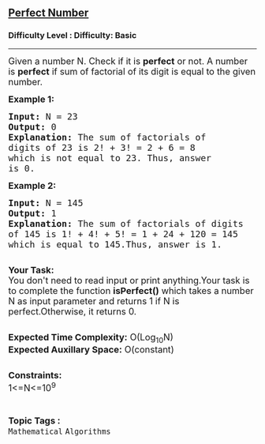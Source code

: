 <h2><a href="https://www.geeksforgeeks.org/problems/perfect-number3759/1?page=1&difficulty=Basic&status=unsolved,attempted&sortBy=accuracy">Perfect Number</a></h2><h3>Difficulty Level : Difficulty: Basic</h3><hr><div class="problems_problem_content__Xm_eO"><p dir="ltr"><span style="font-size: 18px;">Given a number N. Check if it is <strong>perfect</strong>&nbsp;or not. A number is <strong>perfect</strong> if sum of factorial of its digit is equal to the given number.</span></p>
<p dir="ltr"><span style="font-size: 18px;"><strong>Example 1:</strong></span></p>
<pre><span style="font-size: 18px;"><strong>Input:</strong> N = 23
<strong>Output:</strong> 0
<strong>Explanation:</strong> The sum of factorials of 
digits of 23 is 2! + 3! = 2 + 6 = 8 
which is not equal to 23. Thus, answer 
is 0.</span></pre>
<p dir="ltr"><span style="font-size: 18px;"><strong>Example 2:</strong></span></p>
<pre><span style="font-size: 18px;"><strong>Input:</strong> N = 145
<strong>Output:</strong> 1
<strong>Explanation:</strong> The sum of factorials of digits 
of 145 is 1! + 4! + 5! = 1 + 24 + 120 = 145 
which is equal to 145.Thus, answer is 1.</span></pre>
<p dir="ltr"><br><span style="font-size: 18px;"><strong>Your Task:</strong><br>You don't need to read input or print anything.Your task is to complete the function <strong>isPerfect()</strong> which takes a number N as input parameter and returns 1 if N is perfect.Otherwise, it returns 0.</span></p>
<p dir="ltr"><br><span style="font-size: 18px;"><strong>Expected Time Complexity:</strong> O(Log<sub>10</sub>N)<br><strong>Expected Auxillary Space:</strong> O(constant)</span></p>
<p dir="ltr"><br><span style="font-size: 18px;"><strong>Constraints:</strong><br>1&lt;=N&lt;=10<sup>9</sup></span></p></div><br><p><span style=font-size:18px><strong>Topic Tags : </strong><br><code>Mathematical</code>&nbsp;<code>Algorithms</code>&nbsp;